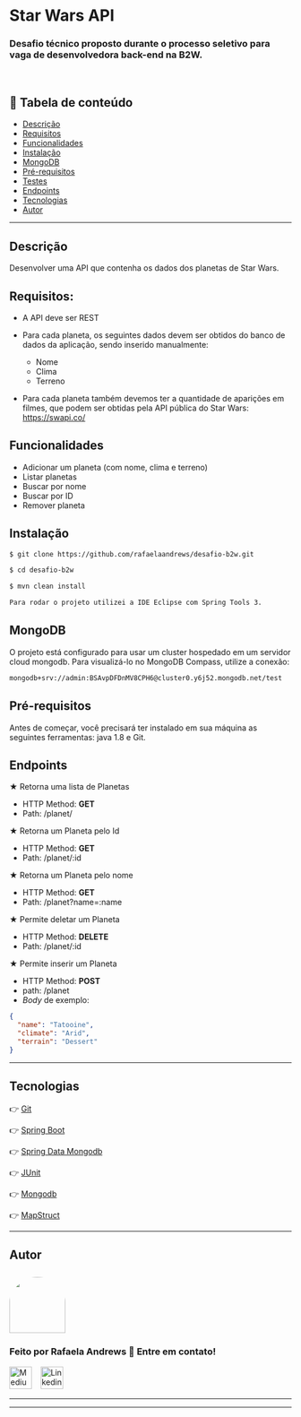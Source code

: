 # Star Wars API

### Desafio técnico proposto durante o processo seletivo para vaga de desenvolvedora back-end na B2W.

<br/>

## 🔗 Tabela de conteúdo

- [Descrição](#Descrição)
- [Requisitos](#Requisitos)
- [Funcionalidades](#Funcionalidades)
- [Instalação](#Instalação)
- [MongoDB](#MongoDB)
- [Pré-requisitos](#Pré-requisitos)
- [Testes](#testes)
- [Endpoints](#Endpoints)
- [Tecnologias](#tecnologias)
- [Autor](#Autor)

---

## Descrição
Desenvolver uma API que contenha os dados dos planetas de Star Wars.


## Requisitos:
- A API deve ser REST

- Para cada planeta, os seguintes dados devem ser obtidos do banco de dados da aplicação, sendo inserido manualmente:
  - Nome
  - Clima
  - Terreno

- Para cada planeta também devemos ter a quantidade de aparições em filmes, que podem ser obtidas pela API pública do Star Wars: https://swapi.co/


## Funcionalidades

- Adicionar um planeta (com nome, clima e terreno)
- Listar planetas
- Buscar por nome
- Buscar por ID
- Remover planeta


## Instalação
```bash
$ git clone https://github.com/rafaelaandrews/desafio-b2w.git

$ cd desafio-b2w

$ mvn clean install

Para rodar o projeto utilizei a IDE Eclipse com Spring Tools 3.
```

## MongoDB
O projeto está configurado para usar um cluster hospedado em um servidor cloud mongodb.
Para visualizá-lo no MongoDB Compass, utilize a conexão: 
```bash
mongodb+srv://admin:BSAvpDFDnMV8CPH6@cluster0.y6j52.mongodb.net/test
```

## Pré-requisitos
Antes de começar, você precisará ter instalado em sua máquina as seguintes ferramentas:
java 1.8 e Git.


## Endpoints

★ Retorna uma lista de Planetas

- HTTP Method: **GET**
- Path: /planet/

★ Retorna um Planeta pelo Id

- HTTP Method: **GET**
- Path: /planet/:id

★ Retorna um Planeta pelo nome

- HTTP Method: **GET**
- Path: /planet?name=:name

★ Permite deletar um Planeta

- HTTP Method: **DELETE**
- Path: /planet/:id

★ Permite inserir um Planeta

- HTTP Method: **POST**
- path: /planet
- _Body_ de exemplo:

```JSON
{
  "name": "Tatooine",
  "climate": "Arid",
  "terrain": "Dessert"
}
```


---

## Tecnologias

👉 [Git](https://git-scm.com/)

👉 [Spring Boot](https://spring.io/projects/spring-boot)

👉 [Spring Data Mongodb](https://spring.io/projects/spring-data-mongodb)

👉 [JUnit](https://junit.org/junit5/)

👉 [Mongodb](https://www.mongodb.com/)

👉 [MapStruct](https://mapstruct.org/)

---

## Autor

<a href="https://github.com/rafaelaandrews">
 <img style="border-radius: 50% 50% 0 0; padding-top:10px" src="https://avatars2.githubusercontent.com/u/37222413?s=460&u=dbdf89d17de90d22a48ae014e52e15402e2096c1&v=4" width="100px;" alt=""/>
</a>
<br />

### Feito por Rafaela Andrews 🤘 Entre em contato!

[<img src="https://github.githubassets.com/images/modules/logos_page/GitHub-Mark.png" height="40" width="40" alt="Medium" />](https://github.com/rafaelaandrews)&nbsp;&nbsp;&nbsp;
[<img src="https://www.iconfinder.com/data/icons/social-messaging-ui-color-shapes-2-free/128/social-linkedin-circle-512.png" height="40" width="40" alt="Linkedin" />](https://www.linkedin.com/in/rafaela-andrews-403190153/)&nbsp;&nbsp;

---
---